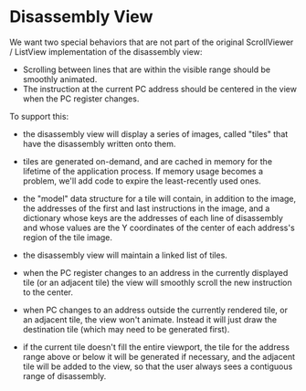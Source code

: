# Disassembly View

We want two special behaviors that are not part of the original ScrollViewer / ListView implementation of the disassembly view:

* Scrolling between lines that are within the visible range should be smoothly animated.
* The instruction at the current PC address should be centered in the view when the PC register changes.

To support this:

* the disassembly view will display a series of images, called "tiles" that have the disassembly written onto them.

* tiles are generated on-demand, and are cached in memory for the lifetime of the application process. If memory usage becomes a problem, we'll add code to expire the least-recently used ones.

* the "model" data structure for a tile will contain, in addition to the image, the addresses of the first and last instructions in the image, and a dictionary whose keys are the addresses of each line of disassembly and whose values are the Y coordinates of the center of each address's region of the tile image.

* the disassembly view will maintain a linked list of tiles.

* when the PC register changes to an address in the currently displayed tile (or an adjacent tile) the view will smoothly scroll the new instruction to the center.

* when PC changes to an address outside the currently rendered tile, or an adjacent tile, the view won't animate. Instead it will just draw the destination tile (which may need to be generated first).

* if the current tile doesn't fill the entire viewport, the tile for the address range above or below it will be generated if necessary, and the adjacent tile will be added to the view, so that the user always sees a contiguous range of disassembly.
